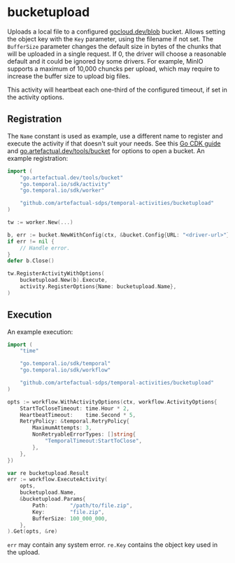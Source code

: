 # bucketupload

Uploads a local file to a configured [gocloud.dev/blob] bucket. Allows setting
the object key with the `Key` parameter, using the filename if not set. The
`BufferSize` parameter changes the default size in bytes of the chunks that
will be uploaded in a single request. If 0, the driver will choose a reasonable
default and it could be ignored by some drivers. For example, MinIO supports a
maximum of 10,000 chuncks per upload, which may require to increase the buffer
size to upload big files.

This activity will heartbeat each one-third of the configured timeout, if set
in the activity options.

## Registration

The `Name` constant is used as example, use a different name to register and
execute the activity if that doesn't suit your needs. See this [Go CDK guide]
and [go.artefactual.dev/tools/bucket] for options to open a bucket. An example
registration:

```go
import (
	"go.artefactual.dev/tools/bucket"
	"go.temporal.io/sdk/activity"
	"go.temporal.io/sdk/worker"

	"github.com/artefactual-sdps/temporal-activities/bucketupload"
)

tw := worker.New(...)

b, err := bucket.NewWithConfig(ctx, &bucket.Config{URL: "<driver-url>"})
if err != nil {
    // Handle error.
}
defer b.Close()

tw.RegisterActivityWithOptions(
    bucketupload.New(b).Execute,
    activity.RegisterOptions{Name: bucketupload.Name},
)
```

## Execution

An example execution:

```go
import (
    "time"

    "go.temporal.io/sdk/temporal"
    "go.temporal.io/sdk/workflow"

    "github.com/artefactual-sdps/temporal-activities/bucketupload"
)

opts := workflow.WithActivityOptions(ctx, workflow.ActivityOptions{
    StartToCloseTimeout: time.Hour * 2,
    HeartbeatTimeout:    time.Second * 5,
    RetryPolicy: &temporal.RetryPolicy{
        MaximumAttempts: 3,
        NonRetryableErrorTypes: []string{
            "TemporalTimeout:StartToClose",
        },
    },
})

var re bucketupload.Result
err := workflow.ExecuteActivity(
    opts,
    bucketupload.Name,
    &bucketupload.Params{
        Path:       "/path/to/file.zip",
        Key:        "file.zip",
        BufferSize: 100_000_000,
    },
).Get(opts, &re)
```

`err` may contain any system error. `re.Key` contains the object key used in
the upload.

[gocloud.dev/blob]: https://pkg.go.dev/gocloud.dev/blob
[Go CDK guide]: https://gocloud.dev/howto/blob
[go.artefactual.dev/tools/bucket]: https://pkg.go.dev/go.artefactual.dev/tools/bucket

